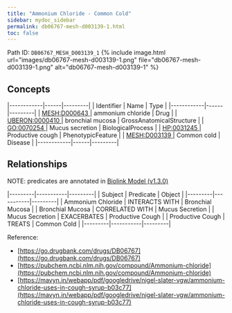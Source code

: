 ```yaml
---
title: "Ammonium Chloride - Common Cold"
sidebar: mydoc_sidebar
permalink: db06767-mesh-d003139-1.html
toc: false 
---
```



Path ID: `DB06767_MESH_D003139_1`
{% include image.html url="images/db06767-mesh-d003139-1.png" file="db06767-mesh-d003139-1.png" alt="db06767-mesh-d003139-1" %}

## Concepts

|------------|------|---------|
| Identifier | Name | Type    |
|------------|------|---------|
| <a href="https://identifiers.org/MESH:D000643">MESH:D000643 </a> | ammonium chloride | Drug |
| <a href="https://identifiers.org/UBERON:0000410">UBERON:0000410 </a> | bronchial mucosa | GrossAnatomicalStructure |
| <a href="https://identifiers.org/GO:0070254">GO:0070254 </a> | Mucus secretion | BiologicalProcess |
| <a href="https://identifiers.org/HP:0031245">HP:0031245 </a> | Productive cough | PhenotypicFeature |
| <a href="https://identifiers.org/MESH:D003139">MESH:D003139 </a> | Common cold | Disease |
|------------|------|---------|

## Relationships


NOTE: predicates are annotated in <a href="https://github.com/biolink/biolink-model/releases/tag/v1.3.0">Biolink Model (v1.3.0)</a>

|---------|-----------|---------|
| Subject | Predicate | Object  |
|---------|-----------|---------|
| Ammonium Chloride | INTERACTS WITH | Bronchial Mucosa |
| Bronchial Mucosa | CORRELATED WITH | Mucus Secretion |
| Mucus Secretion | EXACERBATES | Productive Cough |
| Productive Cough | TREATS | Common Cold |
|---------|-----------|---------|

Reference: 
  - [https://go.drugbank.com/drugs/DB06767](https://go.drugbank.com/drugs/DB06767)
  - [https://pubchem.ncbi.nlm.nih.gov/compound/Ammonium-chloride](https://pubchem.ncbi.nlm.nih.gov/compound/Ammonium-chloride)
  - [https://mavyn.in/webapp/pdf/googledrive/nigel-slater-vgw/ammonium-chloride-uses-in-cough-syrup-b03c77](https://mavyn.in/webapp/pdf/googledrive/nigel-slater-vgw/ammonium-chloride-uses-in-cough-syrup-b03c77)
